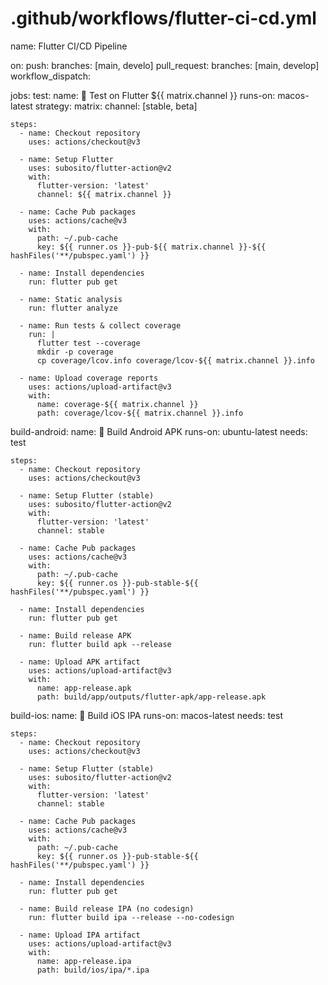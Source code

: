 # .github/workflows/flutter-ci-cd.yml
name: Flutter CI/CD Pipeline

on:
  push:
    branches: [main, develo]
  pull_request:
    branches: [main, develop]
  workflow_dispatch:

jobs:
  test:
    name: 🧪 Test on Flutter ${{ matrix.channel }}
    runs-on: macos-latest
    strategy:
      matrix:
        channel: [stable, beta]

    steps:
      - name: Checkout repository
        uses: actions/checkout@v3

      - name: Setup Flutter
        uses: subosito/flutter-action@v2
        with:
          flutter-version: 'latest'
          channel: ${{ matrix.channel }}

      - name: Cache Pub packages
        uses: actions/cache@v3
        with:
          path: ~/.pub-cache
          key: ${{ runner.os }}-pub-${{ matrix.channel }}-${{ hashFiles('**/pubspec.yaml') }}

      - name: Install dependencies
        run: flutter pub get

      - name: Static analysis
        run: flutter analyze

      - name: Run tests & collect coverage
        run: |
          flutter test --coverage
          mkdir -p coverage
          cp coverage/lcov.info coverage/lcov-${{ matrix.channel }}.info

      - name: Upload coverage reports
        uses: actions/upload-artifact@v3
        with:
          name: coverage-${{ matrix.channel }}
          path: coverage/lcov-${{ matrix.channel }}.info

  build-android:
    name: 📱 Build Android APK
    runs-on: ubuntu-latest
    needs: test

    steps:
      - name: Checkout repository
        uses: actions/checkout@v3

      - name: Setup Flutter (stable)
        uses: subosito/flutter-action@v2
        with:
          flutter-version: 'latest'
          channel: stable

      - name: Cache Pub packages
        uses: actions/cache@v3
        with:
          path: ~/.pub-cache
          key: ${{ runner.os }}-pub-stable-${{ hashFiles('**/pubspec.yaml') }}

      - name: Install dependencies
        run: flutter pub get

      - name: Build release APK
        run: flutter build apk --release

      - name: Upload APK artifact
        uses: actions/upload-artifact@v3
        with:
          name: app-release.apk
          path: build/app/outputs/flutter-apk/app-release.apk

  build-ios:
    name: 🍎 Build iOS IPA
    runs-on: macos-latest
    needs: test

    steps:
      - name: Checkout repository
        uses: actions/checkout@v3

      - name: Setup Flutter (stable)
        uses: subosito/flutter-action@v2
        with:
          flutter-version: 'latest'
          channel: stable

      - name: Cache Pub packages
        uses: actions/cache@v3
        with:
          path: ~/.pub-cache
          key: ${{ runner.os }}-pub-stable-${{ hashFiles('**/pubspec.yaml') }}

      - name: Install dependencies
        run: flutter pub get

      - name: Build release IPA (no codesign)
        run: flutter build ipa --release --no-codesign

      - name: Upload IPA artifact
        uses: actions/upload-artifact@v3
        with:
          name: app-release.ipa
          path: build/ios/ipa/*.ipa
